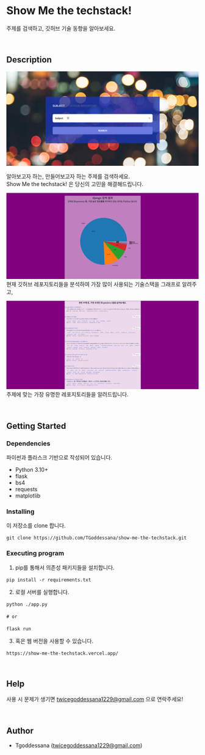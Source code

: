 # Show Me the techstack!

주제를 검색하고, 깃허브 기술 동향을 알아보세요.

<br/>

## Description

![ex_screenshot](./images/ex-1.png)

알아보고자 하는, 만들어보고자 하는 주제를 검색하세요.   
Show Me the techstack! 은 당신의 고민을 해결해드립니다.  
  
![ex_screenshot](./images/ex-2.png)
현재 깃허브 레포지토리들을 분석하여 가장 많이 사용되는 기술스택을 그래프로 알려주고,  
  
![ex_screenshot](./images/ex-3.png)
주제에 맞는 가장 유명한 레포지토리들을 알려드립니다.

<br/>

## Getting Started

### Dependencies

파이썬과 플라스크 기반으로 작성되어 있습니다.

* Python 3.10+
* flask
* bs4
* requests
* matplotlib

### Installing

이 저장소를 clone 합니다.

```
git clone https://github.com/TGoddessana/show-me-the-techstack.git
```


### Executing program

1. pip를 통해서 의존성 패키지들을 설치합니다.

```
pip install -r requirements.txt
```

2. 로컬 서버를 실행합니다.

```
python ./app.py 

# or

flask run
```


3. 혹은 웹 버전을 사용할 수 있습니다.

```
https://show-me-the-techstack.vercel.app/
```

<br/>

## Help

사용 시 문제가 생기면 twicegoddessana1229@gmail.com 으로 연락주세요!

<br/>

## Author

- Tgoddessana (twicegoddessana1229@gmail.com)
